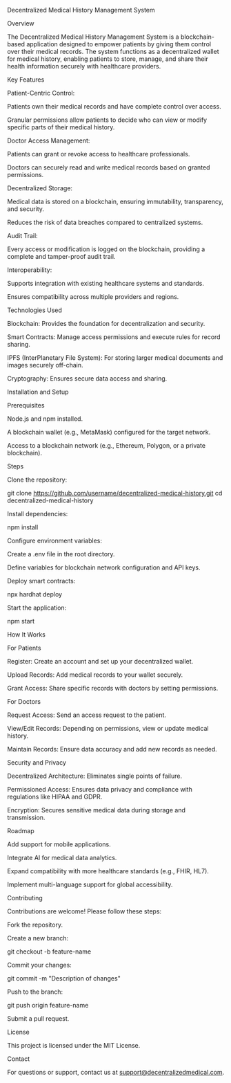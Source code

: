 Decentralized Medical History Management System

Overview

The Decentralized Medical History Management System is a blockchain-based application designed to empower patients by giving them control over their medical records. The system functions as a decentralized wallet for medical history, enabling patients to store, manage, and share their health information securely with healthcare providers.

Key Features

Patient-Centric Control:

Patients own their medical records and have complete control over access.

Granular permissions allow patients to decide who can view or modify specific parts of their medical history.

Doctor Access Management:

Patients can grant or revoke access to healthcare professionals.

Doctors can securely read and write medical records based on granted permissions.

Decentralized Storage:

Medical data is stored on a blockchain, ensuring immutability, transparency, and security.

Reduces the risk of data breaches compared to centralized systems.

Audit Trail:

Every access or modification is logged on the blockchain, providing a complete and tamper-proof audit trail.

Interoperability:

Supports integration with existing healthcare systems and standards.

Ensures compatibility across multiple providers and regions.

Technologies Used

Blockchain: Provides the foundation for decentralization and security.

Smart Contracts: Manage access permissions and execute rules for record sharing.

IPFS (InterPlanetary File System): For storing larger medical documents and images securely off-chain.

Cryptography: Ensures secure data access and sharing.

Installation and Setup

Prerequisites

Node.js and npm installed.

A blockchain wallet (e.g., MetaMask) configured for the target network.

Access to a blockchain network (e.g., Ethereum, Polygon, or a private blockchain).

Steps

Clone the repository:

git clone https://github.com/username/decentralized-medical-history.git
cd decentralized-medical-history

Install dependencies:

npm install

Configure environment variables:

Create a .env file in the root directory.

Define variables for blockchain network configuration and API keys.

Deploy smart contracts:

npx hardhat deploy

Start the application:

npm start

How It Works

For Patients

Register: Create an account and set up your decentralized wallet.

Upload Records: Add medical records to your wallet securely.

Grant Access: Share specific records with doctors by setting permissions.

For Doctors

Request Access: Send an access request to the patient.

View/Edit Records: Depending on permissions, view or update medical history.

Maintain Records: Ensure data accuracy and add new records as needed.

Security and Privacy

Decentralized Architecture: Eliminates single points of failure.

Permissioned Access: Ensures data privacy and compliance with regulations like HIPAA and GDPR.

Encryption: Secures sensitive medical data during storage and transmission.

Roadmap

Add support for mobile applications.

Integrate AI for medical data analytics.

Expand compatibility with more healthcare standards (e.g., FHIR, HL7).

Implement multi-language support for global accessibility.

Contributing

Contributions are welcome! Please follow these steps:

Fork the repository.

Create a new branch:

git checkout -b feature-name

Commit your changes:

git commit -m "Description of changes"

Push to the branch:

git push origin feature-name

Submit a pull request.

License

This project is licensed under the MIT License.

Contact

For questions or support, contact us at support@decentralizedmedical.com.

